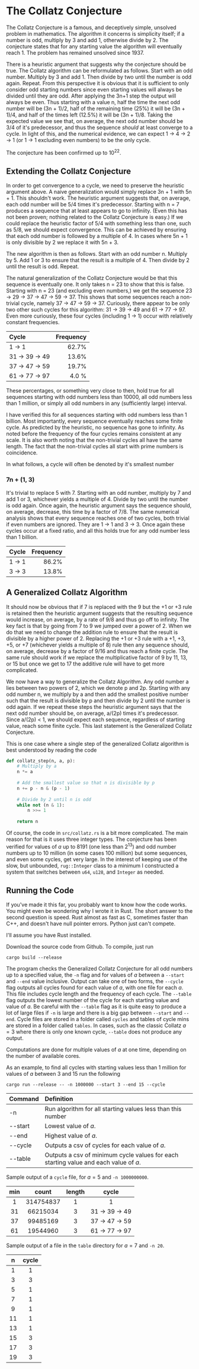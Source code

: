 # The Collatz Conjecture
The Collatz Conjecture is a famous, and deceptively simple, unsolved problem in mathematics. The algorithm it concerns is simplicity itself; if a number is odd, multiply by 3 and add 1, 
otherwise divide by 2. The conjecture states that for any starting value the algorithm will eventually reach 1. The problem has remained unsolved since 1937.

There is a heuristic argument that suggests why the conjecture should be true. The Collatz algorithm can be reformulated as follows. Start with an odd number. Multiply by 3 and add 1. Then divide by
two until the number is odd again.  Repeat. From this perspective it is obvious that it is sufficient to only consider
odd starting numbers since even starting values will always be divided until they are odd. After applying the 3n+1 step the output will always be even. Thus starting with a value n, half the time
the next odd number will be (3n + 1)/2, half of the remaining time (25%) it will be (3n + 1)/4, and half of the times left (12.5%) it will
be (3n + 1)/8. Taking the expected value we see that, on average, the next odd number should be 3/4 of it's predecessor, and
thus the sequence *should* at least converge to a cycle. In light of this, and the numerical evidence, we can expect
1 -> 4 -> 2 -> 1 (or 1 -> 1 excluding even numbers) to be the only cycle.

The conjecture has been confirmed up to 10<sup>22</sup>.

## Extending the  Collatz Conjecture

In order to get convergence to a cycle, we need to preserve the heuristic argument above. A naive generalization would
simply replace 3n + 1 with 5n + 1. This shouldn't work. The heuristic argument suggests that, on average, each odd number
will be 5/4 times it's predecessor. Starting with n = 7 produces a sequence that at least appears to go
to infiniity. (Even this has not been proven; nothing related to the Collatz Conjecture is easy.) If we could replace the heuristic
factor of 5/4 with something less than one, such as 5/8, we should expect convergence. This can be achieved by ensuring that
each odd number is followed by a multiple of 4. In cases where 5n + 1 is only divisible by 2 we replace it with 5n + 3.

The new algorithm is then as follows. Start with an odd number n. Multiply by 5. Add 1 or 3 to ensure that the result is a multiple of 4.
Then divide by 2 until the result is odd. Repeat.

The natural generalization of the Collatz Conjecture would be that this sequence is eventually one. It only takes n = 23 to show that this
is false. Starting with n = 23 (and excluding even numbers,) we get the sequence 23 -> 29 -> 37 -> 47 -> 59 -> 37. This shows that some sequences reach a non-trivial
cycle, namely 37 -> 47 -> 59 -> 37. Curiously, there appear to be only two other such cycles for this algorithm: 31 -> 39 -> 49
and 61 -> 77 -> 97. Even more curiously, these four cycles (including 1 -> 1) occur with relatively constant frequencies.

| Cycle  | Frequency |
|:-------|----------:|
| 1 -> 1 |     62.7% |
| 31 -> 39 -> 49 |     13.6% |
| 37 -> 47 -> 59 | 19.7% |
| 61 -> 77 -> 97 | 4.0 % |

These percentages, or something very close to then, hold true for all sequences starting with odd numbers less than 10000,
all odd numbers less than 1 million, or simply all odd numbers in any (sufficiently large) interval.

I have verified this for all sequences starting with odd numbers less than 1 billion. Most importantly,
every sequence eventually reaches some finite cycle. As predicted by the heuristic, no sequence has gone
to infinity. As noted before the frequency of the four cycles remains consistent at any scale. It is also worth
noting that the non-trivial cycles all have the same length. The fact that the non-trivial cycles all start with
prime numbers is coincidence.

In what follows, a cycle will often be denoted by it's smallest number

### 7n + (1, 3)

It's trivial to replace 5 with 7. Starting with an odd number, multiply by 7 and add 1 or 3, whichever yields a multiple of 4. Divide
by two until the number is odd again. Once
again, the heuristic argument says the sequence should, on average, decrease, this time by a factor of 7/8. The same numerical
analysis shows that every sequence reaches one of two cycles, both trivial if even numbers are ignored. They are 1 -> 1 and 3 -> 3. Once
again these cycles occur at a fixed ratio, and all this holds true for any odd number less than 1 billion.

| Cycle | Frequency |
|:-------|----------:|
| 1 -> 1 |     86.2% |
| 3 -> 3|     13.8% |

## A Generalized Collatz Algorithm

It should now be obvious that if 7 is replaced with the 9 but the +1 or +3 rule is retained then the
heuristic argument suggests that the resulting sequence would increase, on average, by a rate of 9/8 and
thus go off to infinity. The key fact is that by going from 7 to 9 we jumped over a power of 2.
When we do that we need to change the addition rule to ensure that the result is divisible by
a higher power of 2. Replacing the +1 or +3 rule with a +1, +3, +5, or +7 (whichever yields a 
multiple of 8) rule then any sequence should, on average, decrease by a factor of 9/16 and thus reach
a finite cycle. The same rule should work if we replace the multiplicative factor of 9 by 11, 13, or 15
but once we get to 17 the additive rule will have to get more complicated.

We now have a way to generalize the Collatz Algorithm. Any odd number a lies between two powers of 2, which we denote
p and 2p. Starting with any odd number n, we multiply by a and then add the smallest positive number
such that the result is divisible by p and then divide by 2 until the number is odd again. If we
repeat these steps the heuristic argument says that the next odd number should be, on average,
a/(2p) times it's predecessor. Since a/(2p) < 1, we should expect each sequence, regardless of starting
value, reach some finite cycle. This last statement is the Generalized Collatz Conjecture.

This is one case where a single step of the generalized Collatz algorithm is best understood by reading the code

```python
def collatz_step(n, a, p):
    # Multiply by a
    n *= a
    
    # Add the smallest value so that n is divisible by p
    n += p - n & (p - 1)
    
    # Divide by 2 until n is odd
    while not (n & 1):
        n >>= 1
    
    return n
```

Of course, the code in `src/collatz.rs` is a bit more complicated. The main reason for that is it uses three integer types.
The conjecture has been verified for values of $a$ up to 8191 (one less than 2<sup>13</sup>) and odd number numbers up to 
10 million (in some cases 100 million) but some sequences, and even some cycles, get very large. In the interest of 
keeping use of the slow, but unbounded, `rug::Integer` class to a minimum I constructed a system that switches between
`u64`, `u128`, and `Integer` as needed.

## Running the Code

If you've made it this far, you probably want to know how the code works. You might even be wondering why I wrote it 
in Rust. The short answer to the second question is speed. Rust almost as fast as C, sometimes faster than C++, and doesn't
have null pointer errors. Python just can't compete.

I'll assume you have Rust installed.

Download the source code from Github. To compile, just run 

```
cargo build --release
```

The program checks the Generalized Collatz Conjecture for all odd numbers up to a specified value, the `-n` flag
and for values of $a$ between a `--start` and `--end` value inclusive. Output can take one of two forms, the `--cycle` flag
outputs all cycles found for each value of $a$, with one file for each $a$. This file includes cycle length and the 
frequency of each cycle. The `--table` flag outputs the
lowest number of the cycle for each starting value and value of $a$. Be careful with the `--table` flag
as it is quite easy to produce a lot of large files if `-n` is large and there is a big gap between
`--start` and `--end`. Cycle files are stored in a folder called `cycles` and tables of cycle mins are stored in
a folder called `tables`. In cases, such as the classic Collatz $a=3$ where there is only one known cycle, `--table`
does not produce any output.

Computations are done for multiple values of $a$ at one time, depending on the number of available cores.

As an example, to find all cycles with starting values less than 1 million for values of $a$ between 
3 and 15 run the following

```
cargo run --release -- -n 1000000 --start 3 --end 15 --cycle
```

| Command | Definition                                                  |
|:-------|:------------------------------------------------------------|
| -n | Run algorithm for all starting values less than this number |
| --start | Lowest value of $a$.                                        |
| --end | Highest value of $a$.                                       |
| --cycle| Outputs a csv of cycles for each value of $a$.              |
| --table | Outputs a csv of minimum cycle values for each starting value and each value of $a$.| 

Sample output of a `cycle` file, for $a=5$ and `-n 1000000000`.

| min |count|length|cycle|
|:---:|:-:|:-:|:-:|
|  1  |314754837|1|1|
| 31  |66215034|3|31 -> 39 -> 49|
| 37  |99485169|3|37 -> 47 -> 59|
| 61  |19544960|3|61 -> 77 -> 97|

Sample output of a file in the `table` directory for $a=7$ and `-n 20`.

|n|cycle|
|:-:|:-:|
|1|1|
|3|3|
|5|1|
|7|1|
|9|1|
|11|1|
|13|1|
|15|3|
|17|3|
|19|3|